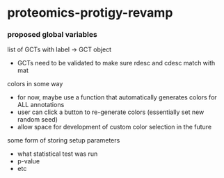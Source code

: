 # proteomics-protigy-revamp


### proposed global variables
list of GCTs with label -> GCT object
- GCTs need to be validated to make sure rdesc and cdesc match with mat

colors in some way
- for now, maybe use a function that automatically generates colors for ALL annotations
- user can click a button to re-generate colors (essentially set new random seed)
- allow space for development of custom color selection in the future

some form of storing setup parameters
- what statistical test was run
- p-value
- etc

